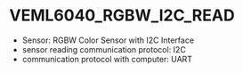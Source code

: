 # VEML6040_RGBW_I2C_READ

- Sensor: RGBW Color Sensor with I2C Interface
- sensor reading communication protocol: I2C
- communication protocol with computer:  UART

